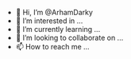 - 👋 Hi, I’m @ArhamDarky
- 👀 I’m interested in ...
- 🌱 I’m currently learning ...
- 💞️ I’m looking to collaborate on ...
- 📫 How to reach me ...

<!---
ArhamDarky/ArhamDarky is a ✨ special ✨ repository because its `README.md` (this file) appears on your GitHub profile.
You can click the Preview link to take a look at your changes.
--->
